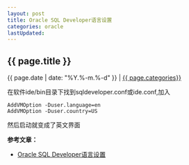 ```yaml
---
layout: post
title: Oracle SQL Developer语言设置
categories: oracle
lastUpdated: 
---
```


## {{ page.title }}

{{ page.date | date: "%Y.%-m.%-d" }} | <a href="/archive#{{ page.categories }}">{{ page.categories}}</a>


在软件ide/bin目录下找到sqldeveloper.conf或ide.conf,加入 
 
```
AddVMOption -Duser.language=en 
AddVMOption -Duser.country=US
``` 

然后启动就变成了英文界面


**参考文章：**

* [Oracle SQL Developer语言设置][1]

[1]: http://blog.csdn.net/ilovemilk/article/details/6268988